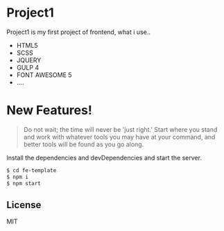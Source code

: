 # Project1

Project1 is my first project of frontend,
what i use..

- HTML5
- SCSS
- JQUERY
- GULP 4
- FONT AWESOME 5
- ....

# New Features!

> Do not wait; the time will never be 'just right.' Start where you stand
> and work with whatever tools you may have at your command,
> and better tools will be found as you go along.

Install the dependencies and devDependencies and start the server.

```sh
$ cd fe-template
$ npm i
$ npm start
```

## License

MIT
